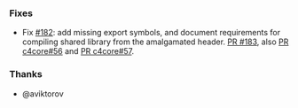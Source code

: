 ### Fixes

- Fix [#182](https://github.com/biojppm/rapidyaml/issues/182): add missing export symbols, and document requirements for compiling shared library from the amalgamated header. [PR #183](https://github.com/biojppm/rapidyaml/pull/183), also [PR c4core#56](https://github.com/biojppm/c4core/pull/56) and [PR c4core#57](https://github.com/biojppm/c4core/pull/57).


### Thanks

- @aviktorov
